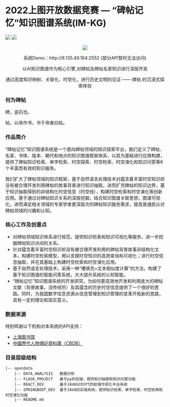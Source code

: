 # 2022上图开放数据竞赛 — “碑帖记忆”知识图谱系统(IM-KG)

![](https://img.shields.io/badge/language-python3.7-blue.svg)
![](https://img.shields.io/badge/license-Apache_2.0-green.svg)

<div align=center><img src="http://image-cantonkg.test.upcdn.net/logo_cn.png"/></div>
<p align="center">系统Demo：http://8.135.49.164:2552 (部分API暂时无法访问)</p>
<p align="center">以AI知识图谱作为核心引擎,对碑帖及碑帖名家知识进行深层开发</p>
<p align="center">通过高度知识映射、关联化、时空化，进行历史文明的见证 —— 碑帖 的沉浸式探索体验</p>

### 何为碑帖
碑，竖石也。

帖，以帛作书，书于帛者曰帖。

### 作品简介

“碑帖记忆”知识图谱系统是一个面向碑帖领域的知识探索平台，我们定义了碑帖、名家、书体、版本、朝代和地点的知识图谱框架体系，以其为基础进行应用构建，提供了碑帖知识检索、单字检索、时空探索、时空检索、时空演化和知识问答等6个丰富而有效的知识服务。

我们扩大了碑帖领域的知识框架，基于自然语言处理技术对蕴含着丰富时空知识却没有被合理开发利用碑帖的故事背景进行知识抽取，进而扩充碑帖的知识边界，基于知识抽取得到的非结构化时空信息（时空线），构建时空检索和时空演化等创新应用。基于通过对碑帖知识关系的深层挖掘，结合知识图谱关联思想，图谱可视化，进而满足相关领域的专家学者更深层次的碑帖知识服务需求，提高普通民众对碑帖领域的兴趣和认知。

### 核心工作及创意点

- 对碑帖领域知识体系进行规范，提供知识检索和知识可视化等服务，进一步挖掘碑帖知识点间的关系。
- 针对蕴含着丰富时空知识却没有被合理开发利用的碑帖背景故事非结构化文本，构建时空检索模型，用以支撑时空知识的高效查询和可视化；进行时空信息抽取，并在其基础上构建时空检索和时空演化应用。
- 基于自然语言处理技术，采用一种“槽填充+文本相似度计算”的方法，构建了基于知识图谱的智能问答系统，大大提升系统的认知智能。
- “碑帖记忆”知识图谱系统的开发研究，为如何更高效地开发和利用庞大的碑帖文献（背景故事，流传经历）及其蕴含的历史时空信息提供了一个很好的思路。同时，为我国数字信息资源从信息管理到知识管理的变革开拓新的思路，具有一定的理论和现实意义。

### 数据来源
特别鸣谢以下机构对本系统的API支持：
- [上海图书馆](https://www.library.sh.cn/#/index)
- [中國歷代人物傳記資料庫（CBDB）](https://projects.iq.harvard.edu/chinesecbdb)

### 目录层级结构

```shell
|-- opendata
    |-- DATA_ANALYSIS   数据分析
    |-- FLASK_PROJECT   基于py的后端，提供知识抽取和知识问答功能
    |-- REACT_DEV       基于JAVASCRIPT的前端可视化平台系统
    |-- SPRINGBOOT_DEV  基于JAVA的后端系统，提供知识检索、单字检索、时空检索和时空演化功能
    |-- README.md
```
